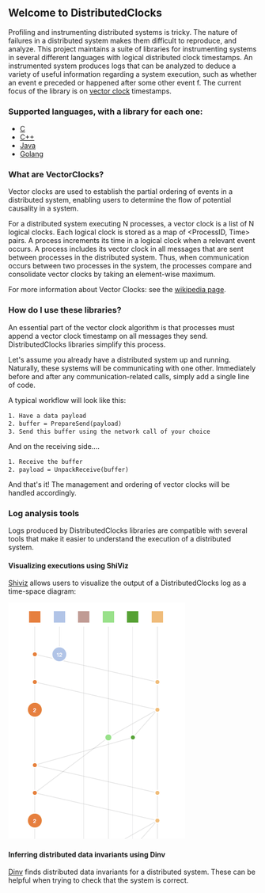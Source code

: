 ## Welcome to DistributedClocks

Profiling and instrumenting distributed systems is tricky. The nature of failures in a distributed system makes them difficult to reproduce, and analyze. This project maintains a suite of libraries for instrumenting systems in several different languages with logical distributed clock timestamps. An instrumented system produces logs that can be analyzed to deduce a variety of useful information regarding a system execution, such as whether an event e preceded or happened after some other event f. The current focus of the library is on [vector clock](https://en.wikipedia.org/wiki/Vector_clock) timestamps.

### Supported languages, with a library for each one:

- [C](https://github.com/DistributedClocks/CVector)
- [C++](https://github.com/DistributedClocks/CppVector)
- [Java](https://github.com/DistributedClocks/JVector)
- [Golang](https://github.com/DistributedClocks/GoVector)

### What are VectorClocks?

Vector clocks are used to establish the partial ordering of events in a distributed system, enabling users to determine the flow of potential causality in a system. 

For a distributed system executing N processes, a vector clock is a list of N logical clocks. Each logical clock is stored as a map of <ProcessID, Time> pairs. A process increments its time in a logical clock when a relevant event occurs. A process includes its vector clock in all messages that are sent between processes in the distributed system. Thus, when communication occurs between two processes in the system, the processes compare and consolidate vector clocks by taking an element-wise maximum. 

For more information about Vector Clocks: see the [wikipedia page](https://en.wikipedia.org/wiki/Vector_clock). 

### How do I use these libraries?

An essential part of the vector clock algorithm is that processes must append a vector clock timestamp on all messages they send. DistributedClocks libraries simplify this process.

Let's assume you already have a distributed system up and running. Naturally, these systems will be communicating with one other. Immediately before and after any communication-related calls, simply add a single line of code.

A typical workflow will look like this:
```
1. Have a data payload
2. buffer = PrepareSend(payload)
3. Send this buffer using the network call of your choice
```

And on the receiving side....
```
1. Receive the buffer
2. payload = UnpackReceive(buffer)
```
And that's it! The management and ordering of vector clocks will be handled accordingly. 

### Log analysis tools

Logs produced by DistributedClocks libraries are compatible with several tools that make it easier to understand the execution of a distributed system.

#### Visualizing executions using ShiViz

[Shiviz](https://bestchai.bitbucket.io/shiviz/) allows users to visualize the output of a DistributedClocks log as a time-space diagram:

![](images/shiviz.png?raw=true)

#### Inferring distributed data invariants using Dinv

[Dinv](https://bitbucket.org/bestchai/dinv/) finds distributed data invariants for a distributed system. These can be helpful when trying to check that the system is correct.
